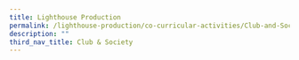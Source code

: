 ```yaml
---
title: Lighthouse Production
permalink: /lighthouse-production/co-curricular-activities/Club-and-Society/permalink
description: ""
third_nav_title: Club & Society
---
```

